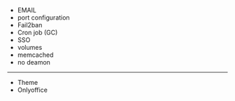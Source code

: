 -   EMAIL
-   port configuration
-   Fail2ban
-   Cron job (GC)
-   SSO
-   volumes
-   memcached
-   no deamon

---

-   Theme
-   Onlyoffice
